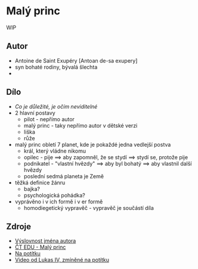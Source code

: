 # Malý princ

WIP

## Autor

- Antoine de Saint Exupéry [Antoan de-sa exupery]
- syn bohaté rodiny, bývalá šlechta
- 

## Dílo

- *Co je důležité, je očím neviditelné*
- 2 hlavní postavy
    - pilot - nepřímo autor
    - malý princ - taky nepřímo autor v dětské verzi
    - liška
    - růže
- malý princ obletí 7 planet, kde je pokaždé jedna vedlejší postva
    - král, který vládne nikomu
    - opilec - pije ==> aby zapomněl, že se stydí ==> stydí se, protože pije
    - podnikatel - "vlastní hvězdy" ==> aby byl bohatý ==> aby vlastnil další hvězdy
    - poslední sedmá planeta je Země
- těžká definice žánru
    - bajka?
    - psychologická pohádka?
- vyprávěno i v ich formě i v er formě
    - homodiegetický vypravěč - vypravěč je součástí díla


## Zdroje

- [Výslovnost jména autora](https://www.youtube.com/watch?v=z5aUGqb2xFM)
- [ČT EDU - Malý princ](https://edu.ceskatelevize.cz/video/14531-a-de-saint-exupery-maly-princ)
- [Na potítku](https://www.youtube.com/watch?v=Rv2bfXHpdQI)
- [Video od Lukas IV, zmíněné na potítku](https://www.youtube.com/watch?v=kbndGMf1RME)